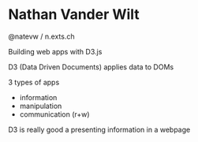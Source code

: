 # Nathan Vander Wilt

@natevw / n.exts.ch

Building web apps with D3.js

D3 (Data Driven Documents) applies data to DOMs

3 types of apps
* information
* manipulation
* communication (r+w)

D3 is really good a presenting information in a webpage

